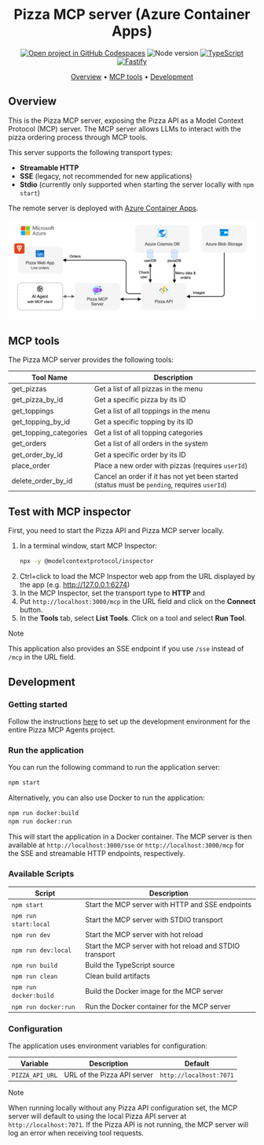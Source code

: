 <div align="center">

# Pizza MCP server (Azure Container Apps)

[![Open project in GitHub Codespaces](https://img.shields.io/badge/Codespaces-Open-blue?style=flat-square&logo=github)](https://codespaces.new/Azure-Samples/pizza-mcp-agents?hide_repo_select=true&ref=main&quickstart=true)
![Node version](https://img.shields.io/badge/Node.js->=22-3c873a?style=flat-square)
[![TypeScript](https://img.shields.io/badge/TypeScript-blue?style=flat-square&logo=typescript&logoColor=white)](https://www.typescriptlang.org)
[![Fastify](https://img.shields.io/badge/Fastify-black?style=flat-square&logo=fastify)](https://www.fastify.io)

[Overview](#overview) • [MCP tools](#mcp-tools) • [Development](#development)

</div>

## Overview

This is the Pizza MCP server, exposing the Pizza API as a Model Context Protocol (MCP) server. The MCP server allows LLMs to interact with the pizza ordering process through MCP tools.

This server supports the following transport types:
- **Streamable HTTP**
- **SSE** (legacy, not recommended for new applications)
- **Stdio** (currently only supported when starting the server locally with `npm start`)

The remote server is deployed with [Azure Container Apps](https://learn.microsoft.com/azure/container-apps/overview).

<div align="center">
  <img src="../pizza-api/docs/images/architecture.drawio.png" alt="Service architecture" />
</div>

## MCP tools

The Pizza MCP server provides the following tools:

| Tool Name | Description |
|-----------|-------------|
| get_pizzas | Get a list of all pizzas in the menu |
| get_pizza_by_id | Get a specific pizza by its ID |
| get_toppings | Get a list of all toppings in the menu |
| get_topping_by_id | Get a specific topping by its ID |
| get_topping_categories | Get a list of all topping categories |
| get_orders | Get a list of all orders in the system |
| get_order_by_id | Get a specific order by its ID |
| place_order | Place a new order with pizzas (requires `userId`) |
| delete_order_by_id | Cancel an order if it has not yet been started (status must be `pending`, requires `userId`) |

## Test with MCP inspector

First, you need to start the Pizza API and Pizza MCP server locally.

1. In a terminal window, start MCP Inspector:
    ```bash
    npx -y @modelcontextprotocol/inspector
    ```
2. Ctrl+click to load the MCP Inspector web app from the URL displayed by the app (e.g. http://127.0.0.1:6274)
3. In the MCP Inspector, set the transport type to **HTTP** and 
3. Put `http://localhost:3000/mcp` in the URL field and click on the **Connect** button.
4. In the **Tools** tab, select **List Tools**. Click on a tool and select **Run Tool**.

> [!NOTE]
> This application also provides an SSE endpoint if you use `/sse` instead of `/mcp` in the URL field. 

## Development

### Getting started

Follow the instructions [here](../../README.md#getting-started) to set up the development environment for the entire Pizza MCP Agents project.

### Run the application

You can run the following command to run the application server:

```bash
npm start
```

Alternatively, you can also use Docker to run the application:

```bash
npm run docker:build
npm run docker:run
```

This will start the application in a Docker container. The MCP server is then available at `http://localhost:3000/sse` or `http://localhost:3000/mcp` for the SSE and streamable HTTP endpoints, respectively.

### Available Scripts

| Script | Description |
|--------|-------------|
| `npm start` | Start the MCP server with HTTP and SSE endpoints |
| `npm run start:local` | Start the MCP server with STDIO transport |
| `npm run dev` | Start the MCP server with hot reload |
| `npm run dev:local` | Start the MCP server with hot reload and STDIO transport |
| `npm run build` | Build the TypeScript source |
| `npm run clean` | Clean build artifacts |
| `npm run docker:build` | Build the Docker image for the MCP server |
| `npm run docker:run` | Run the Docker container for the MCP server |

### Configuration

The application uses environment variables for configuration:

| Variable | Description | Default |
|----------|-------------|---------|
| `PIZZA_API_URL` | URL of the Pizza API server | `http://localhost:7071` |

> [!NOTE]
> When running locally without any Pizza API configuration set, the MCP server will default to using the local Pizza API server at `http://localhost:7071`. If the Pizza API is not running, the MCP server will log an error when receiving tool requests.
